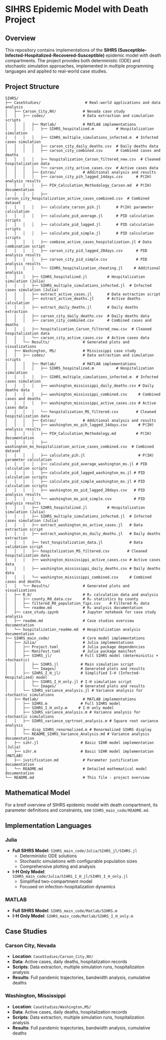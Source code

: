 # SIHRS Epidemic Model with Death Project

## Overview

This repository contains implementations of the **SIHRS (Susceptible-Infected-Hospitalized-Recovered-Susceptible)** epidemic model with death compartments. The project provides both deterministic (ODE) and stochastic simulation approaches, implemented in multiple programming languages and applied to real-world case studies.

## Project Structure

```
SIHRS/
├── CaseStudies/                    # Real-world applications and data analysis
│   ├── Carson_City,NV/            # Nevada case study
│   │   ├── codes/                 # Data extraction and simulation scripts
│   │   │   ├── Matlab/            # MATLAB implementations
│   │   │   │   ├── SIHRS_hospitalized.m          # Hospitalization simulation
│   │   │   │   ├── SIHRS_multiple_simulations_infected.m  # Infected cases simulation
│   │   │   │   ├── carson_city_daily_deaths.csv  # Daily deaths data
│   │   │   │   ├── carson_city_combined.csv      # Combined cases and deaths
│   │   │   │   ├── hospitalization_Carson_filtered_new.csv  # Cleaned hospitalization data
│   │   │   │   └── carson_city_active_cases.csv  # Active cases data
│   │   │   ├── Extras/            # Additional analysis and results
│   │   │   │   ├── carson_city_pih_lagged_14days.csv      # P(IH) analysis results
│   │   │   │   ├── PIH_Calculation_Methodology_Carson.md  # P(IH) documentation
│   │   │   │   ├── carson_city_hospitalization_active_cases_combined.csv  # Combined dataset
│   │   │   │   ├── calculate_carson_pih.jl       # P(IH) parameter calculation
│   │   │   │   ├── calculate_pid_average.jl      # PID calculation scripts
│   │   │   │   ├── calculate_pid_lagged.jl       # PID calculation scripts
│   │   │   │   ├── calculate_pid_simple.jl       # PID calculation scripts
│   │   │   │   ├── combine_active_cases_hospitalization.jl # Data combination script
│   │   │   │   ├── carson_city_pid_lagged_20days.csv      # PID analysis results
│   │   │   │   ├── carson_city_pid_simple.csv             # PID analysis results
│   │   │   │   └── SIHRS_hospitalization_cheating.jl     # Additional analysis
│   │   │   ├── SIHRS_hospitalized.jl         # Hospitalization simulation (Julia)
│   │   │   ├── SIHRS_multiple_simulations_infected.jl  # Infected cases simulation (Julia)
│   │   │   ├── extract_active_cases.jl       # Data extraction script
│   │   │   ├── extract_active_deaths.jl      # Active deaths calculation
│   │   │   ├── extract_daily_deaths.jl       # Daily deaths extraction
│   │   │   ├── carson_city_daily_deaths.csv  # Daily deaths data
│   │   │   ├── carson_city_combined.csv      # Combined cases and deaths
│   │   │   ├── hospitalization_Carson_filtered_new.csv  # Cleaned hospitalization data
│   │   │   └── carson_city_active_cases.csv  # Active cases data
│   │   └── Results/               # Generated plots and visualizations
│   ├── Washington, MS/            # Mississippi case study
│   │   ├── codes/                 # Data extraction and simulation scripts
│   │   │   ├── Matlab/            # MATLAB implementations
│   │   │   │   ├── SIHRS_hospitalized.m          # Hospitalization simulation
│   │   │   │   ├── SIHRS_multiple_simulations_infected.m  # Infected cases simulation
│   │   │   │   ├── washington_mississippi_daily_deaths.csv # Daily deaths data
│   │   │   │   ├── washington_mississippi_combined.csv     # Combined cases and deaths
│   │   │   │   ├── washington_mississippi_active_cases.csv # Active cases data
│   │   │   │   └── hospitalization_MS_filtered.csv        # Cleaned hospitalization data
│   │   │   ├── Extras/            # Additional analysis and results
│   │   │   │   ├── washington_ms_pih_lagged_14days.csv     # P(IH) analysis results
│   │   │   │   ├── PIH_Calculation_Methodology.md         # P(IH) documentation
│   │   │   │   ├── washington_ms_hospitalization_active_cases_combined.csv  # Combined dataset
│   │   │   │   ├── calculate_pih.jl                        # P(IH) parameter calculation
│   │   │   │   ├── calculate_pid_average_washington_ms.jl # PID calculation scripts
│   │   │   │   ├── calculate_pid_lagged_washington_ms.jl # PID calculation scripts
│   │   │   │   ├── calculate_pid_simple_washington_ms.jl # PID calculation scripts
│   │   │   │   ├── washington_ms_pid_lagged_20days.csv   # PID analysis results
│   │   │   │   └── washington_ms_pid_simple.csv          # PID analysis results
│   │   │   ├── SIHRS_hospitalized.jl         # Hospitalization simulation (Julia)
│   │   │   ├── SIHRS_multiple_simulations_infected.jl  # Infected cases simulation (Julia)
│   │   │   ├── extract_washington_ms_active_cases.jl   # Data extraction script
│   │   │   ├── extract_washington_ms_daily_deaths.jl   # Daily deaths extraction
│   │   │   ├── test_hospitalization_data.jl            # Data validation script
│   │   │   ├── hospitalization_MS_filtered.csv        # Cleaned hospitalization data
│   │   │   ├── washington_mississippi_active_cases.csv # Active cases data
│   │   │   ├── washington_mississippi_daily_deaths.csv # Daily deaths data
│   │   │   └── washington_mississippi_combined.csv     # Combined cases and deaths
│   │   └── Results/               # Generated plots and visualizations
│   ├── R_0/                       # R₀ calculation data and analysis
│   │   ├── county_R0_data.csv     # R₀ statistics by county
│   │   ├── filtered_R0_population_fips.csv    # Filtered R₀ data
│   │   └── readme.md              # R₀ analysis documentation
│   ├── case_study.ipynb           # Jupyter notebook for case study analysis
│   ├── readme.md                  # Case studies overview documentation
│   └── hospitalization_readme.md  # Hospitalization analysis documentation
├── SIHRS_main_code/               # Core model implementations
│   ├── Julia/                     # Julia implementations
│   │   ├── Project.toml           # Julia package dependencies
│   │   ├── Manifest.toml          # Julia package manifest
│   │   ├── SIHRS_jl/             # Full SIHRS model (deterministic + stochastic)
│   │   │   ├── SIHRS.jl          # Main simulation script
│   │   │   └── Images/           # Generated plots and results
│   │   ├── SIHRS_I_H_jl/         # Simplified I-H (Infected-Hospitalized) model
│   │   │   ├── SIHRS_I_H_only.jl # I-H simulation script
│   │   │   └── Images/           # Generated plots and results
│   │   └── SIHRS_variance_analysis.jl # Variance analysis for stochastic simulations
│   ├── Matlab/                    # MATLAB implementations
│   │   ├── SIHRS.m               # Full SIHRS model
│   │   ├── SIHRS_I_H_only.m     # I-H only model
│   │   ├── SIHRS_variance_analysis.m # Variance analysis for stochastic simulations
│   │   ├── SIHRS_variance_sqrtroot_analysis.m # Square root variance analysis
│   │   ├── disp_SIHRS_renormalized.m # Renormalized SIHRS display
│   │   └── README_SIHRS_Variance_Analysis.md # Variance analysis documentation
│   ├── sihr.jl                   # Basic SIHR model implementation (Julia)
│   ├── sihr.m                    # Basic SIHR model implementation (MATLAB)
│   ├── justification.md           # Parameter justification documentation
│   └── README.md                  # Detailed mathematical model documentation
└── README.md                      # This file - project overview
```

## Mathematical Model
For a breif overview of SIHRS epidemic model with death compartment, its parameter definitions and constraints, see `SIHRS_main_code/README.md`.

## Implementation Languages

### Julia
- **Full SIHRS Model**: `SIHRS_main_code/Julia/SIHRS_jl/SIHRS.jl`
  - Deterministic ODE solutions
  - Stochastic simulations with configurable population sizes
  - Comprehensive plotting and analysis
- **I-H Only Model**: `SIHRS_main_code/Julia/SIHRS_I_H_jl/SIHRS_I_H_only.jl`
  - Simplified two-compartment model
  - Focused on infection-hospitalization dynamics

### MATLAB
- **Full SIHRS Model**: `SIHRS_main_code/Matlab/SIHRS.m`
- **I-H Only Model**: `SIHRS_main_code/Matlab/SIHRS_I_H_only.m`

## Case Studies

### Carson City, Nevada
- **Location**: `CaseStudies/Carson_City,NV/`
- **Data**: Active cases, daily deaths, hospitalization records
- **Scripts**: Data extraction, multiple simulation runs, hospitalization analysis
- **Results**: Full pandemic trajectories, bandwidth analysis, cumulative deaths

### Washington, Mississippi
- **Location**: `CaseStudies/Washington,MS/`
- **Data**: Active cases, daily deaths, hospitalization records
- **Scripts**: Data extraction, multiple simulation runs, hospitalization analysis
- **Results**: Full pandemic trajectories, bandwidth analysis, cumulative deaths
